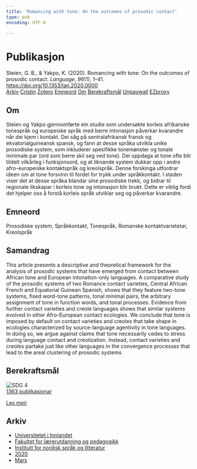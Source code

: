 ```yaml
---
title: 'Romancing with tone: On the outcomes of prosodic contact'
type: pub
encoding: UTF-8

---
```

<h1>Publikasjon</h1>
<article id="csl-bib-container-AJZNHDGA" class="csl-bib-container">
  <div class="csl-bib-body"> <div class="csl-entry">Steien, G. B., &#38; Yakpo, K. (2020). Romancing with tone: On the outcomes of prosodic contact. <i>Language</i>, <i>96</i>(1), 1–41. <a href="https://doi.org/10.1353/lan.2020.0000">https://doi.org/10.1353/lan.2020.0000</a></div> </div>
  <div class="csl-bib-buttons">
    <a href="#taxonomy-article-AJZNHDGA" alt="archive" class="csl-bib-button">Arkiv</a>
    <a href="https://app.cristin.no/results/show.jsf?id=1801757" alt="Cristin" class="csl-bib-button">Cristin</a>
    <a href="http://zotero.org/groups/5881554/items/AJZNHDGA" alt="Zotero" class="csl-bib-button">Zotero</a>
    <a href="#keywords-article-AJZNHDGA" alt="keywords" class="csl-bib-button">Emneord</a>
    <a href="#about-article-AJZNHDGA" alt="about_pub" class="csl-bib-button">Om</a>
    <a href="#sdg-article-AJZNHDGA" alt="sdg" class="csl-bib-button">Berekraftsmål</a>
    <a href="https://zenodo.org/records/3741827/files/bordal-yakpo_2020_prosodic-contact-offprint.pdf" alt="Unpaywall" class="csl-bib-button">Unpaywall</a>
    <a href="https://zenodo.org/records/3741827/files/bordal-yakpo_2020_prosodic-contact-offprint.pdf" alt="EZproxy" class="csl-bib-button">EZproxy</a>
  </div>
  <div id="csl-bib-meta-container-AJZNHDGA"></div>
</article>
<div id="csl-bib-meta-AJZNHDGA" class="csl-bib-meta">
  <article id="about-article-AJZNHDGA" class="about_pub-article">
    <h1>Om</h1>
    Steien og Yakpo gjennomførte ein studie som undersøkte korleis afrikanske tonespråk og europeiske språk med berre intonasjon påverkar kvarandre når dei kjem i kontakt. Dei såg på sentralafrikansk fransk og ekvatorialguineansk spansk, og fann at desse språka utvikla unike prosodiske system, som inkluderer spesifikke tonemønster og tonale minimale par (ord som berre skil seg ved tone). Dei oppdaga at tone ofte blir tildelt vilkårleg i funksjonsord, og at liknande system dukkar opp i andre afro-europeiske kontaktspråk og kreolspråk. Denne forskinga utfordrar ideen om at tone forsvinn til fordel for trykk under språkkontakt. I staden viser det at desse språka blandar sine prosodiske trekk, og bidrar til regionale likskapar i korleis tone og intonasjon blir brukt. Dette er viktig fordi det hjelper oss å forstå korleis språk utviklar seg og påverkar kvarandre.
  </article>
  <article id="keywords-article-AJZNHDGA" class="keywords-article">
    <h1>Emneord</h1>
    Prosodiske system, Språkkontakt, Tonespråk, Romanske kontaktvarietetar, Kreolspråk
  </article>
  <article id="abstract-article-AJZNHDGA" class="abstract-article">
    <h1>Samandrag</h1>
    This article presents a descriptive and theoretical framework for the analysis of prosodic systems that have emerged from contact between African tone and European intonation-only languages. A comparative study of the prosodic systems of two Romance contact varieties, Central African French and Equatorial Guinean Spanish, shows that they feature two-tone systems, fixed word-tone patterns, tonal minimal pairs, the arbitrary assignment of tone in function words, and tonal processes. Evidence from further contact varieties and creole languages shows that similar systems evolved in other Afro-European contact ecologies. We conclude that tone is imposed by default on contact varieties and creoles that take shape in ecologies characterized by source-language agentivity in tone languages. In doing so, we argue against claims that tone necessarily cedes to stress during language contact and creolization. Instead, contact varieties and creoles partake just like other languages in the convergence processes that lead to the areal clustering of prosodic systems
  </article>
  <article id="sdg-article-AJZNHDGA" class="sdg-article">
    <h1>Berekraftsmål</h1>
    <div class="sdg-container"><div id="sdg4" class="sdg">
        <img src="{{< params subfolder >}}images/sdg/sdg04_nn.png" class="image" alt="SDG 4">
        <div class="sdg-overlay">
          <a href="{{< params subfolder >}}nn/archive/?sdg=4#archive" class="sdg-publication-count"><span>1363</span> publikasjonar</a>
          <p><a href="https://fn.no/om-fn/fns-baerekraftsmaal/god-utdanning?lang=nno-NO" class="sdg-read-more">Les meir</a></p>
        </div>
      </div></div>
  </article>
  <article id="taxonomy-article-AJZNHDGA" class="taxonomy-article">
    <h1>Arkiv</h1>
    <ul>
      <li><a href="{{< params subfolder >}}nn/archive/?key=3DCRN523">Universitetet i Innlandet</a></li>
      <li><a href="{{< params subfolder >}}nn/archive/?key=WYNZA47F">Fakultet for lærerutdanning og pedagogikk</a></li>
      <li><a href="{{< params subfolder >}}nn/archive/?key=T9U6ILTU">Institutt for nordisk språk og litteratur</a></li>
      <li><a href="{{< params subfolder >}}nn/archive/?key=3QDN8XNL">2020</a></li>
      <li><a href="{{< params subfolder >}}nn/archive/?key=5TGQQVJC">Mars</a></li>
    </ul>
  </article>
</div>
